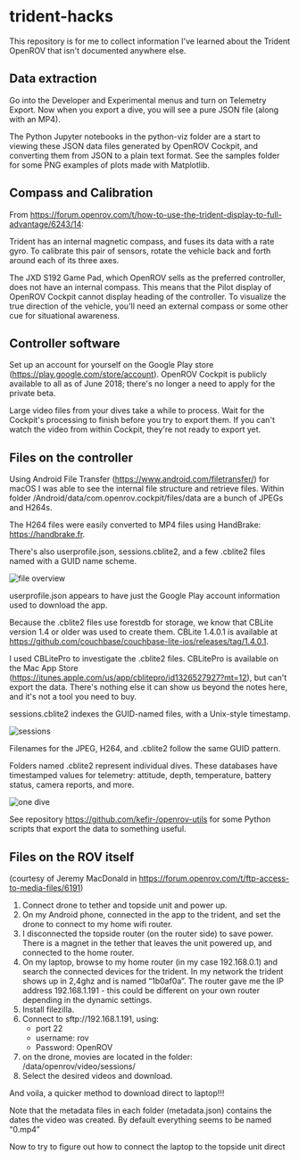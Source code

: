 # trident-hacks

This repository is for me to collect information I've learned about the Trident OpenROV that isn't documented anywhere else.

## Data extraction ##

Go into the Developer and Experimental menus and turn on Telemetry Export. Now when you export a dive, you will see a pure JSON file
(along with an MP4). 

The Python Jupyter notebooks in the python-viz folder are a start to viewing these JSON data files generated by OpenROV Cockpit, and converting
them from JSON to a plain text format. See the
samples folder for some PNG examples of plots made with Matplotlib.

## Compass and Calibration

From https://forum.openrov.com/t/how-to-use-the-trident-display-to-full-advantage/6243/14:

Trident has an internal magnetic compass, and fuses its data with a rate gyro. To calibrate this pair of 
sensors, rotate the vehicle back and forth around each of its three axes.

The JXD S192 Game Pad, which OpenROV sells as the preferred controller, does not have an internal compass.
This means that the Pilot display of OpenROV Cockpit cannot display heading of the controller.
To visualize the true direction of the vehicle, you'll need an
external compass or some other cue for situational awareness. 

## Controller software

Set up an account for yourself on 
the Google Play store (https://play.google.com/store/account). OpenROV Cockpit is publicly available to all as of June 2018; there's
no longer a need to apply for the private beta.

Large video files from your dives take a while to process. Wait for the Cockpit's processing to finish before you try to export them. 
If you can't watch the video from within Cockpit, they're not ready to export yet.

## Files on the controller

Using Android File Transfer (https://www.android.com/filetransfer/) for macOS I
was able to see the internal file structure and retrieve files. Within folder
/Android/data/com.openrov.cockpit/files/data are a bunch of JPEGs and
H264s.

The H264 files were easily converted to MP4 files using HandBrake: https://handbrake.fr.

There's also userprofile.json, sessions.cblite2, and a few
.cblite2 files named with a GUID name scheme. 

![file overview](media/dataOverview.png)

userprofile.json appears to have just the Google Play account information used to download the app.

Because the .cblite2 files use forestdb for storage, we know that CBLite version 1.4 or older was used to create them. CBLite 1.4.0.1 is available at https://github.com/couchbase/couchbase-lite-ios/releases/tag/1.4.0.1.

I used CBLitePro to investigate the .cblite2 files. CBLitePro is
available on the Mac App Store
(https://itunes.apple.com/us/app/cblitepro/id1326527927?mt=12), but
can't export the data. There's nothing else it can show us beyond the
notes here, and it's not a tool you need to buy.

sessions.cblite2 indexes the GUID-named files, with a Unix-style
timestamp.

![sessions](media/sessions.png)

Filenames for the JPEG, H264, and .cblite2 follow the same GUID pattern.

Folders named <GUID>.cblite2 represent individual dives. These
databases have timestamped values for telemetry: attitude, depth,
temperature, battery status, camera reports, and more.

![one dive](media/oneSession.png)

See repository https://github.com/kefir-/openrov-utils for some Python scripts that export the data to something useful.

## Files on the ROV itself

(courtesy of Jeremy MacDonald in https://forum.openrov.com/t/ftp-access-to-media-files/6191)

1. Connect drone to tether and topside unit and power up.
1. On my Android phone, connected in the app to the trident, and set the drone to connect to my home wifi router.
1. I disconnected the topside router (on the router side) to save power. There is a magnet in the tether that leaves the unit powered up, and connected to the home router.
1. On my laptop, browse to my home router (in my case 192.168.0.1) and search the connected devices for the trident. In my network the trident shows up in 2,4ghz and is named “1b0af0a”. The router gave me the IP address 192.168.1.191 - this could be different on your own router depending in the dynamic settings.
1. Install filezilla.
1. Connect to sftp://192.168.1.191, using:
    * port 22
    * username: rov
    * Password: OpenROV
1. on the drone, movies are located in the folder: /data/openrov/video/sessions/
1. Select the desired videos and download.

And voila, a quicker method to download direct to laptop!!!

Note that the metadata files in each folder (metadata.json) contains the dates the video was created. By default everything seems to be named “0.mp4”

Now to try to figure out how to connect the laptop to the topside unit direct

